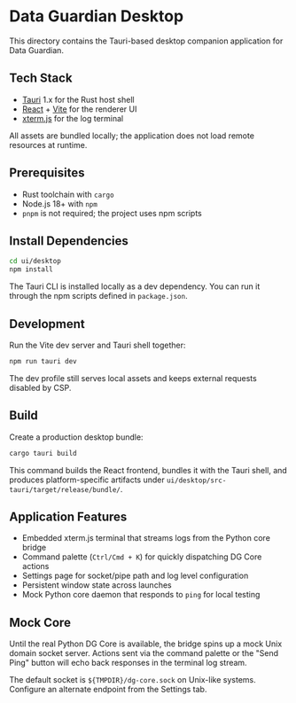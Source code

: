 # Data Guardian Desktop

This directory contains the Tauri-based desktop companion application for Data Guardian.

## Tech Stack

- [Tauri](https://tauri.app) 1.x for the Rust host shell
- [React](https://react.dev/) + [Vite](https://vitejs.dev/) for the renderer UI
- [xterm.js](https://xtermjs.org/) for the log terminal

All assets are bundled locally; the application does not load remote resources at runtime.

## Prerequisites

- Rust toolchain with `cargo`
- Node.js 18+ with `npm`
- `pnpm` is not required; the project uses npm scripts

## Install Dependencies

```bash
cd ui/desktop
npm install
```

The Tauri CLI is installed locally as a dev dependency. You can run it through the npm scripts defined in `package.json`.

## Development

Run the Vite dev server and Tauri shell together:

```bash
npm run tauri dev
```

The dev profile still serves local assets and keeps external requests disabled by CSP.

## Build

Create a production desktop bundle:

```bash
cargo tauri build
```

This command builds the React frontend, bundles it with the Tauri shell, and produces platform-specific artifacts under `ui/desktop/src-tauri/target/release/bundle/`.

## Application Features

- Embedded xterm.js terminal that streams logs from the Python core bridge
- Command palette (`Ctrl/Cmd + K`) for quickly dispatching DG Core actions
- Settings page for socket/pipe path and log level configuration
- Persistent window state across launches
- Mock Python core daemon that responds to `ping` for local testing

## Mock Core

Until the real Python DG Core is available, the bridge spins up a mock Unix domain socket server. Actions sent via the command palette or the "Send Ping" button will echo back responses in the terminal log stream.

The default socket is `${TMPDIR}/dg-core.sock` on Unix-like systems. Configure an alternate endpoint from the Settings tab.
